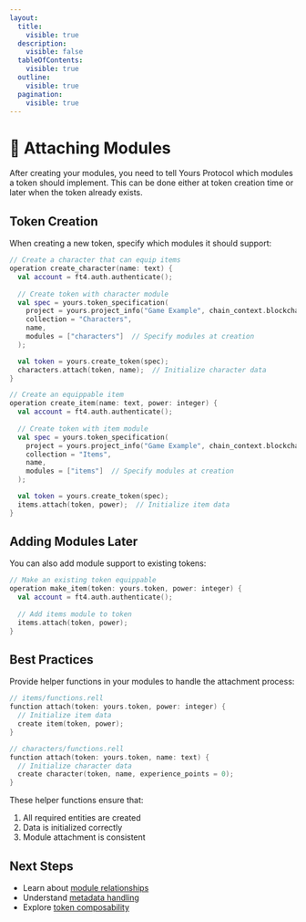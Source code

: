 ```yaml
---
layout:
  title:
    visible: true
  description:
    visible: false
  tableOfContents:
    visible: true
  outline:
    visible: true
  pagination:
    visible: true
---
```


# 🔌 Attaching Modules

After creating your modules, you need to tell Yours Protocol which modules a token should implement. This can be done either at token creation time or later when the token already exists.

## Token Creation

When creating a new token, specify which modules it should support:

```kotlin
// Create a character that can equip items
operation create_character(name: text) {
  val account = ft4.auth.authenticate();
  
  // Create token with character module
  val spec = yours.token_specification(
    project = yours.project_info("Game Example", chain_context.blockchain_rid),
    collection = "Characters",
    name,
    modules = ["characters"]  // Specify modules at creation
  );

  val token = yours.create_token(spec);
  characters.attach(token, name);  // Initialize character data
}

// Create an equippable item
operation create_item(name: text, power: integer) {
  val account = ft4.auth.authenticate();
  
  // Create token with item module
  val spec = yours.token_specification(
    project = yours.project_info("Game Example", chain_context.blockchain_rid),
    collection = "Items",
    name,
    modules = ["items"]  // Specify modules at creation
  );

  val token = yours.create_token(spec);
  items.attach(token, power);  // Initialize item data
}
```

## Adding Modules Later

You can also add module support to existing tokens:

```kotlin
// Make an existing token equippable
operation make_item(token: yours.token, power: integer) {
  val account = ft4.auth.authenticate();
  
  // Add items module to token
  items.attach(token, power);
}
```

## Best Practices

Provide helper functions in your modules to handle the attachment process:

```kotlin
// items/functions.rell
function attach(token: yours.token, power: integer) {
  // Initialize item data
  create item(token, power);
}

// characters/functions.rell
function attach(token: yours.token, name: text) {
  // Initialize character data
  create character(token, name, experience_points = 0);
}
```

These helper functions ensure that:
1. All required entities are created
2. Data is initialized correctly
3. Module attachment is consistent

## Next Steps

- Learn about [module relationships](relationships.md)
- Understand [metadata handling](../metadata.md)
- Explore [token composability](../getting-started/composable-tokens.md)
